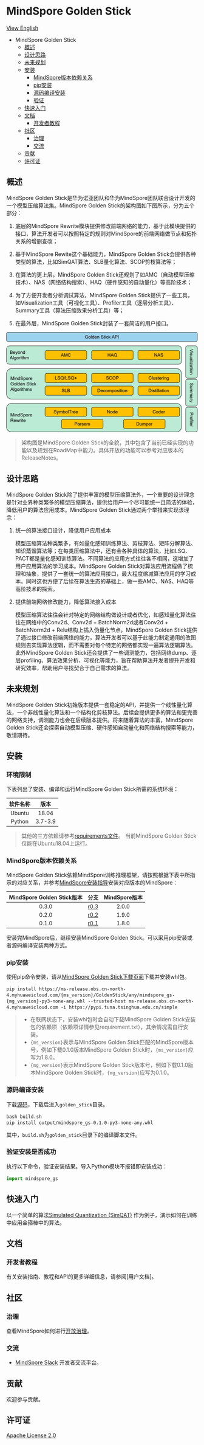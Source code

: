 # MindSpore Golden Stick

[View English](./README.md)

<!-- TOC -->

- MindSpore Golden Stick
    - [概述](#概述)
    - [设计思路](#设计思路)
    - [未来规划](#未来规划)
    - [安装](#安装)
        - [MindSpore版本依赖关系](#mindSpore版本依赖关系)
        - [pip安装](#pip安装)
        - [源码编译安装](#源码编译安装)
        - [验证](#验证安装是否成功)
    - [快速入门](#快速入门)
    - [文档](#文档)
        - [开发者教程](#开发者教程)
    - [社区](#社区)
        - [治理](#治理)
        - [交流](#交流)
    - [贡献](#贡献)
    - [许可证](#许可证)

<!-- /TOC -->

## 概述

MindSpore Golden Stick是华为诺亚团队和华为MindSpore团队联合设计开发的一个模型压缩算法集。MindSpore Golden Stick的架构图如下图所示，分为五个部分：

1. 底层的MindSpore Rewrite模块提供修改前端网络的能力，基于此模块提供的接口，算法开发者可以按照特定的规则对MindSpore的前端网络做节点和拓扑关系的增删查改；

2. 基于MindSpore Rewite这个基础能力，MindSpore Golden Stick会提供各种类型的算法，比如SimQAT算法、SLB量化算法、SCOP剪枝算法等；

3. 在算法的更上层，MindSpore Golden Stick还规划了如AMC（自动模型压缩技术）、NAS（网络结构搜索）、HAQ（硬件感知的自动量化）等高阶技术；

4. 为了方便开发者分析调试算法，MindSpore Golden Stick提供了一些工具，如Visualization工具（可视化工具）、Profiler工具（逐层分析工具）、Summary工具（算法压缩效果分析工具）等；

5. 在最外层，MindSpore Golden Stick封装了一套简洁的用户接口。

![金箍棒架构图](docs/images/golden-stick-arch.png)

> 架构图是MindSpore Golden Stick的全貌，其中包含了当前已经实现的功能以及规划在RoadMap中能力。具体开放的功能可以参考对应版本的ReleaseNotes。

## 设计思路

MindSpore Golden Stick除了提供丰富的模型压缩算法外，一个重要的设计理念是针对业界种类繁多的模型压缩算法，提供给用户一个尽可能统一且简洁的体验，降低用户的算法应用成本。MindSpore Golden Stick通过两个举措来实现该理念：

1. 统一的算法接口设计，降低用户应用成本

   模型压缩算法种类繁多，有如量化感知训练算法、剪枝算法、矩阵分解算法、知识蒸馏算法等；在每类压缩算法中，还有会各种具体的算法，比如LSQ、PACT都是量化感知训练算法。不同算法的应用方式往往各不相同，这增加了用户应用算法的学习成本。MindSpore Golden Stick对算法应用流程做了梳理和抽象，提供了一套统一的算法应用接口，最大程度缩减算法应用的学习成本。同时这也方便了后续在算法生态的基础上，做一些AMC、NAS、HAQ等高阶技术的探索。

2. 提供前端网络修改能力，降低算法接入成本

   模型压缩算法往往会针对特定的网络结构做设计或者优化，如感知量化算法往往在网络中的Conv2d、Conv2d + BatchNorm2d或者Conv2d + BatchNorm2d + Relu结构上插入伪量化节点。MindSpore Golden Stick提供了通过接口修改前端网络的能力，算法开发者可以基于此能力制定通用的改图规则去实现算法逻辑，而不需要对每个特定的网络都实现一遍算法逻辑算法。此外MindSpore Golden Stick还会提供了一些调测能力，包括网络dump、逐层profiling、算法效果分析、可视化等能力，旨在帮助算法开发者提升开发和研究效率，帮助用户寻找契合于自己需求的算法。

## 未来规划

  MindSpore Golden Stick初始版本提供一套稳定的API，并提供一个线性量化算法，一个非线性量化算法和一个结构化剪枝算法。后续会提供更多的算法和更完善的网络支持，调测能力也会在后续版本提供。将来随着算法的丰富，MindSpore Golden Stick还会探索自动模型压缩、硬件感知自动量化和网络结构搜索等能力，敬请期待。

## 安装

### 环境限制

下表列出了安装、编译和运行MindSpore Golden Stick所需的系统环境：

| 软件名称 |  版本   |
| :-----: | :-----: |
| Ubuntu  |  18.04  |
| Python  |  3.7-3.9 |

> 其他的三方依赖请参考[requirements文件](https://gitee.com/mindspore/golden-stick/blob/r0.1/requirements.txt)。
> 当前MindSpore Golden Stick仅能在Ubuntu18.04上运行。

### MindSpore版本依赖关系

MindSpore Golden Stick依赖MindSpore训练推理框架，请按照根据下表中所指示的对应关系，并参考[MindSpore安装指导](https://mindspore.cn/install)安装对应版本的MindSpore：

| MindSpore Golden Stick版本 |                             分支                             | MindSpore版本 |
| :---------------------: | :----------------------------------------------------------: | :-------: |
|          0.3.0          | [r0.3](https://gitee.com/mindspore/golden-stick/tree/r0.3/) |   2.0.0   |
|          0.2.0          | [r0.2](https://gitee.com/mindspore/golden-stick/tree/r0.2/) |   1.9.0   |
|          0.1.0          | [r0.1](https://gitee.com/mindspore/golden-stick/tree/r0.1/) |   1.8.0   |

安装完MindSpore后，继续安装MindSpore Golden Stick。可以采用pip安装或者源码编译安装两种方式。

### pip安装

使用pip命令安装，请从[MindSpore Golden Stick下载页面](https://www.mindspore.cn/versions)下载并安装whl包。

 ```shell
pip install https://ms-release.obs.cn-north-4.myhuaweicloud.com/{ms_version}/GoldenStick/any/mindspore_gs-{mg_version}-py3-none-any.whl --trusted-host ms-release.obs.cn-north-4.myhuaweicloud.com -i https://pypi.tuna.tsinghua.edu.cn/simple
```

> - 在联网状态下，安装whl包时会自动下载MindSpore Golden Stick安装包的依赖项（依赖项详情参见requirement.txt），其余情况需自行安装。
> - `{ms_version}`表示与MindSpore Golden Stick匹配的MindSpore版本号，例如下载0.1.0版本MindSpore Golden Stick时，`{ms_version}`应写为1.8.0。
> - `{mg_version}`表示MindSpore Golden Stick版本号，例如下载0.1.0版本MindSpore Golden Stick时，`{mg_version}`应写为0.1.0。

### 源码编译安装

下载[源码](https://gitee.com/mindspore/golden-stick)，下载后进入`golden_stick`目录。

```shell
bash build.sh
pip install output/mindspore_gs-0.1.0-py3-none-any.whl
```

其中，`build.sh`为`golden_stick`目录下的编译脚本文件。

### 验证安装是否成功

执行以下命令，验证安装结果。导入Python模块不报错即安装成功：

```python
import mindspore_gs
```

## 快速入门

以一个简单的算法[Simulated Quantization (SimQAT)](https://gitee.com/mindspore/docs/blob/master/docs/golden_stick/docs/source_zh_cn/quantization/simqat.md) 作为例子，演示如何在训练中应用金箍棒中的算法。

## 文档

### 开发者教程

有关安装指南、教程和API的更多详细信息，请参阅[用户文档]。

## 社区

### 治理

查看MindSpore如何进行[开放治理](https://gitee.com/mindspore/community/blob/master/governance.md)。

### 交流

- [MindSpore Slack](https://join.slack.com/t/mindspore/shared_invite/zt-dgk65rli-3ex4xvS4wHX7UDmsQmfu8w) 开发者交流平台。

## 贡献

欢迎参与贡献。

## 许可证

[Apache License 2.0](https://gitee.com/mindspore/golden-stick/blob/master/LICENSE)
